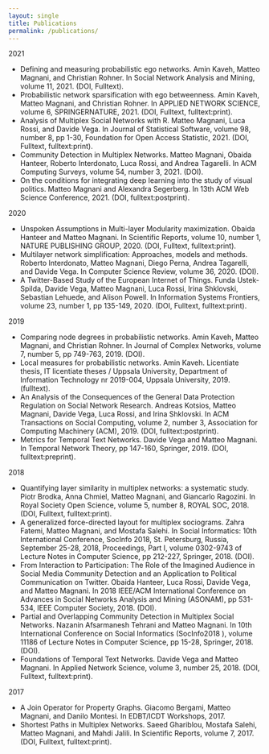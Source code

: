 ```yaml
---
layout: single
title: Publications
permalink: /publications/
---
```


2021

- Defining and measuring probabilistic ego networks. Amin Kaveh, Matteo Magnani, and Christian Rohner. In Social Network Analysis and Mining, volume 11, 2021. (DOI, Fulltext).
- Probabilistic network sparsification with ego betweenness. Amin Kaveh, Matteo Magnani, and Christian Rohner. In APPLIED NETWORK SCIENCE, volume 6, SPRINGERNATURE, 2021. (DOI, Fulltext, fulltext:print).
- Analysis of Multiplex Social Networks with R. Matteo Magnani, Luca Rossi, and Davide Vega. In Journal of Statistical Software, volume 98, number 8, pp 1-30, Foundation for Open Access Statistic, 2021. (DOI, Fulltext, fulltext:print).
- Community Detection in Multiplex Networks. Matteo Magnani, Obaida Hanteer, Roberto Interdonato, Luca Rossi, and Andrea Tagarelli. In ACM Computing Surveys, volume 54, number 3, 2021. (DOI).
- On the conditions for integrating deep learning into the study of visual politics. Matteo Magnani and Alexandra Segerberg. In 13th ACM Web Science Conference, 2021. (DOI, fulltext:postprint).

2020

- Unspoken Assumptions in Multi-layer Modularity maximization. Obaida Hanteer and Matteo Magnani. In Scientific Reports, volume 10, number 1, NATURE PUBLISHING GROUP, 2020. (DOI, Fulltext, fulltext:print).
- Multilayer network simplification: Approaches, models and methods. Roberto Interdonato, Matteo Magnani, Diego Perna, Andrea Tagarelli, and Davide Vega. In Computer Science Review, volume 36, 2020. (DOI).
- A Twitter-Based Study of the European Internet of Things. Funda Ustek-Spilda, Davide Vega, Matteo Magnani, Luca Rossi, Irina Shklovski, Sebastian Lehuede, and Alison Powell. In Information Systems Frontiers, volume 23, number 1, pp 135-149, 2020. (DOI, Fulltext, fulltext:print).

2019

- Comparing node degrees in probabilistic networks. Amin Kaveh, Matteo Magnani, and Christian Rohner. In Journal of Complex Networks, volume 7, number 5, pp 749-763, 2019. (DOI).
- Local measures for probabilistic networks. Amin Kaveh. Licentiate thesis, IT licentiate theses / Uppsala University, Department of Information Technology nr 2019-004, Uppsala University, 2019. (fulltext).
- An Analysis of the Consequences of the General Data Protection Regulation on Social Network Research. Andreas Kotsios, Matteo Magnani, Davide Vega, Luca Rossi, and Irina Shklovski. In ACM Transactions on Social Computing, volume 2, number 3, Association for Computing Machinery (ACM), 2019. (DOI, fulltext:postprint).
- Metrics for Temporal Text Networks. Davide Vega and Matteo Magnani. In Temporal Network Theory, pp 147-160, Springer, 2019. (DOI, fulltext:preprint).

2018

- Quantifying layer similarity in multiplex networks: a systematic study. Piotr Brodka, Anna Chmiel, Matteo Magnani, and Giancarlo Ragozini. In Royal Society Open Science, volume 5, number 8, ROYAL SOC, 2018. (DOI, Fulltext, fulltext:print).
- A generalized force-directed layout for multiplex sociograms. Zahra Fatemi, Matteo Magnani, and Mostafa Salehi. In Social Informatics: 10th International Conference, SocInfo 2018, St. Petersburg, Russia, September 25-28, 2018, Proceedings, Part I, volume 0302-9743 of Lecture Notes in Computer Science, pp 212-227, Springer, 2018. (DOI).
- From Interaction to Participation: The Role of the Imagined Audience in Social Media Community Detection and an Application to Political Communication on Twitter. Obaida Hanteer, Luca Rossi, Davide Vega, and Matteo Magnani. In 2018 IEEE/ACM International Conference on Advances in Social Networks Analysis and Mining (ASONAM), pp 531-534, IEEE Computer Society, 2018. (DOI).
- Partial and Overlapping Community Detection in Multiplex Social Networks. Nazanin Afsarmanesh Tehrani and Matteo Magnani. In 10th International Conference on Social Informatics (SocInfo2018 ), volume 11186 of Lecture Notes in Computer Science, pp 15-28, Springer, 2018. (DOI).
- Foundations of Temporal Text Networks. Davide Vega and Matteo Magnani. In Applied Network Science, volume 3, number 25, 2018. (DOI, Fulltext, fulltext:print).

2017

- A Join Operator for Property Graphs. Giacomo Bergami, Matteo Magnani, and Danilo Montesi. In EDBT/ICDT Workshops, 2017.
- Shortest Paths in Multiplex Networks. Saeed Ghariblou, Mostafa Salehi, Matteo Magnani, and Mahdi Jalili. In Scientific Reports, volume 7, 2017. (DOI, Fulltext, fulltext:print).
